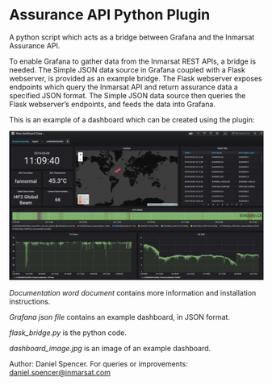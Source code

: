 # Assurance API Python Plugin
A python script which acts as a bridge between Grafana and the Inmarsat Assurance API. 

To enable Grafana to gather data from the Inmarsat REST APIs, a bridge is needed. The Simple JSON data source in Grafana coupled with a Flask webserver, is provided as an example bridge. The Flask webserver exposes endpoints which query the Inmarsat API and return assurance data a specified JSON format. The Simple JSON data source then queries the Flask webserver’s endpoints, and feeds the data into Grafana.

This is an example of a dashboard which can be created using the plugin:

![alt text](dashboard_image.jpg)

*Documentation word document* contains more information and installation instructions.

*Grafana json file* contains an example dashboard, in JSON format.

*flask_bridge.py* is the python code.

*dashboard_image.jpg* is an image of an example dashboard.

Author: Daniel Spencer. For queries or improvements: daniel.spencer@inmarsat.com
